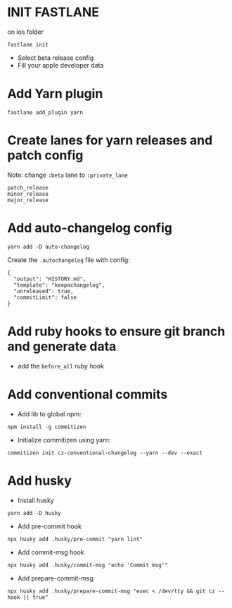 # INIT FASTLANE
on ios folder

```
fastlane init
```

* Select beta release config
* Fill your apple developer data

# Add Yarn plugin

```
fastlane add_plugin yarn
```

# Create lanes for yarn releases and patch config
Note: change `:beta` lane to `:private_lane`

```
patch_release
minor_release
major_release
```

# Add auto-changelog config

`yarn add -D auto-changelog`

Create the `.autochangelog` file with config:

```
{
  "output": "HISTORY.md",
  "template": "keepachangelog",
  "unreleased": true,
  "commitLimit": false
}
```

# Add ruby hooks to ensure git branch and generate data

* add the `before_all` ruby hook

# Add conventional commits

* Add lib to global npm: 
```
npm install -g commitizen
```

* Initialize commitizen using yarn: 
```
commitizen init cz-conventional-changelog --yarn --dev --exact
```

# Add husky
* Install husky
```
yarn add -D husky
```
* Add pre-commit hook
```
npx husky add .husky/pre-commit "yarn lint" 
```

* Add commit-msg hook
```
npx husky add .husky/commit-msg "echo 'Commit msg'"
```

* Add prepare-commit-msg
```
npx husky add .husky/prepare-commit-msg "exec < /dev/tty && git cz --hook || true"
```